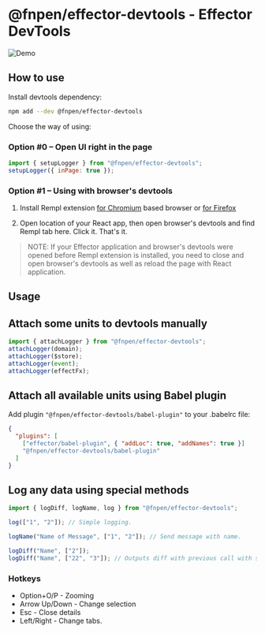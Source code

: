# @fnpen/effector-devtools - Effector DevTools

![Demo](https://user-images.githubusercontent.com/31767378/211662670-8ebd091b-1773-4b16-946a-0284c0a875ea.png)

## How to use

Install devtools dependency:

```bash
npm add --dev @fnpen/effector-devtools
```

Choose the way of using:

### Option #0 – Open UI right in the page

```js
import { setupLogger } from "@fnpen/effector-devtools";
setupLogger({ inPage: true });
```

### Option #1 – Using with browser's devtools

1. Install Rempl extension [for Chromium](https://chrome.google.com/webstore/detail/rempl/hcikjlholajopgbgfmmlbmifdfbkijdj) based browser or [for Firefox](https://addons.mozilla.org/en-US/firefox/addon/rempl/)

2. Open location of your React app, then open browser's devtools and find Rempl tab here. Click it. That's it.

> NOTE: If your Effector application and browser's devtools were opened before Rempl extension is installed, you need to close and open browser's devtools as well as reload the page with React application.

## Usage

## Attach some units to devtools manually

```js
import { attachLogger } from "@fnpen/effector-devtools";
attachLogger(domain);
attachLogger($store);
attachLogger(event);
attachLogger(effectFx);
```

## Attach all available units using Babel plugin

Add plugin `"@fnpen/effector-devtools/babel-plugin"` to your .babelrc file:

```json
{
  "plugins": [
    ["effector/babel-plugin", { "addLoc": true, "addNames": true }]
    "@fnpen/effector-devtools/babel-plugin"
  ]
}
```

## Log any data using special methods

```js
import { logDiff, logName, log } from "@fnpen/effector-devtools";

log(["1", "2"]); // Simple logging.

logName("Name of Message", ["1", "2"]); // Send message with name.

logDiff("Name", ["2"]);
logDiff("Name", ["22", "3"]); // Outputs diff with previous call with same name.
```

### Hotkeys

- Option+O/P - Zooming
- Arrow Up/Down - Change selection
- Esc - Close details
- Left/Right - Change tabs.
